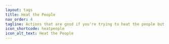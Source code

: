 ```yaml
---
layout: tags
title: Heat the People
nav_order: 4
tagline: Actions that are good if you're trying to heat the people but not the air.
icon_shortcode: heatpeople
icon_alt_text: Heat the People
---
```



